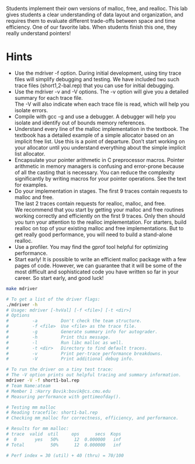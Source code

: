 Students implement their own versions of malloc, free, and realloc. This lab gives students a clear understanding of data layout and organization, and requires them to evaluate different trade-offs between space and time efficiency. One of our favorite labs. When students finish this one, they really understand pointers!


# Hints
- Use the mdriver -f option. 
  During initial development, using tiny trace files will simplify debugging and testing. We have included two such trace files (short1,2-bal.rep) that you can use for initial debugging.
- Use the mdriver -v and -V options. 
  The -v option will give you a detailed summary for each trace file.   
  The -V will also indicate when each trace file is read, which will help you isolate errors.
- Compile with gcc -g and use a debugger. 
  A debugger will help you isolate and identify out of bounds memory references.
- Understand every line of the malloc implementation in the textbook. 
  The textbook has a detailed example of a simple allocator based on an implicit free list. Use this is a point of departure. Don’t start working on your allocator until you understand everything about the simple implicit list allocator.
- Encapsulate your pointer arithmetic in C preprocessor macros. 
  Pointer arithmetic in memory managers is confusing and error-prone because of all the casting that is necessary. You can reduce the complexity significantly by writing macros for your pointer operations. See the text for examples.
- Do your implementation in stages. 
  The first 9 traces contain requests to malloc and free.   
  The last 2 traces contain requests for realloc, malloc, and free.   
  We recommend that you start by getting your malloc and free routines working correctly and efficiently on the first 9 traces. Only then should you turn your attention to the realloc implementation. For starters, build realloc on top of your existing malloc and free implementations. But to get really good performance, you will need to build a stand-alone realloc.
- Use a profiler. 
  You may find the gprof tool helpful for optimizing performance.
- Start early! 
  It is possible to write an efficient malloc package with a few pages of code. However, we
can guarantee that it will be some of the most difficult and sophisticated code you have written so far
in your career. So start early, and good luck!


```bash
make mdriver

# To get a list of the driver flags:
./mdriver -h
# Usage: mdriver [-hvVal] [-f <file>] [-t <dir>]
# Options
#         -a         Don't check the team structure.
#         -f <file>  Use <file> as the trace file.
#         -g         Generate summary info for autograder.
#         -h         Print this message.
#         -l         Run libc malloc as well.
#         -t <dir>   Directory to find default traces.
#         -v         Print per-trace performance breakdowns.
#         -V         Print additional debug info.

# To run the driver on a tiny test trace:
# The -V option prints out helpful tracing and summary information.
mdriver -V -f short1-bal.rep
# Team Name:ateam
# Member 1 :Harry Bovik:bovik@cs.cmu.edu
# Measuring performance with gettimeofday().

# Testing mm malloc
# Reading tracefile: short1-bal.rep
# Checking mm_malloc for correctness, efficiency, and performance.

# Results for mm malloc:
# trace  valid  util     ops      secs  Kops
#  0       yes   50%      12  0.000000   inf
# Total          50%      12  0.000000   inf

# Perf index = 30 (util) + 40 (thru) = 70/100



```